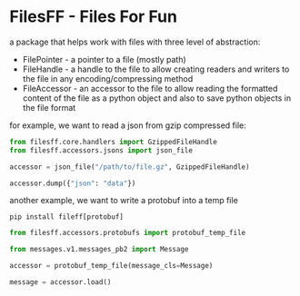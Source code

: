 # FilesFF - Files For Fun

a package that helps work with files with three level of abstraction:
* FilePointer - a pointer to a file (mostly path)
* FileHandle - a handle to the file to allow creating readers and writers to the
file in any encoding/compressing method
* FileAccessor - an accessor to the file to allow reading the formatted content
of the file as a python object and also to save python objects in the file format

for example, we want to read a json from gzip compressed file:

```python
from filesff.core.handlers import GzippedFileHandle
from filesff.accessors.jsons import json_file

accessor = json_file("/path/to/file.gz", GzippedFileHandle)

accessor.dump({"json": "data"})
```

another example, we want to write a protobuf into a temp file
```shell
pip install fileff[protobuf]
```

```python
from filesff.accessors.protobufs import protobuf_temp_file

from messages.v1.messages_pb2 import Message

accessor = protobuf_temp_file(message_cls=Message)

message = accessor.load()
```
